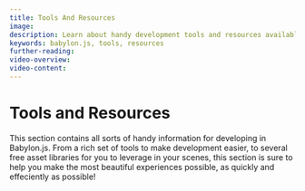 ```yaml
---
title: Tools And Resources
image: 
description: Learn about handy development tools and resources available to you for creating stunning Babylon.js scenes.
keywords: babylon.js, tools, resources
further-reading:
video-overview:
video-content:
---
```


# Tools and Resources

This section contains all sorts of handy information for developing in Babylon.js. From a rich set of tools to make development easier, to several free asset libraries for you to leverage in your scenes, this section is sure to help you make the most beautiful experiences possible, as quickly and effeciently as possible!
